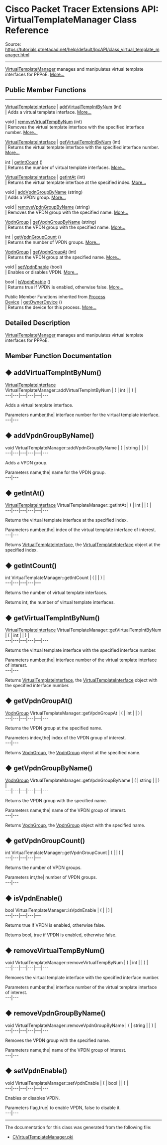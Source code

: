# Cisco Packet Tracer Extensions API: VirtualTemplateManager Class Reference

Source: https://tutorials.ptnetacad.net/help/default/IpcAPI/class_virtual_template_manager.html

---

[VirtualTemplateManager](class_virtual_template_manager.html "VirtualTemplateManager manages and manipulates virtual template interfaces for PPPoE.") manages and manipulates virtual template interfaces for PPPoE. [More...](class_virtual_template_manager.html#details)

##  Public Member Functions  
  
---  
[VirtualTemplateInterface](class_virtual_template_interface.html) | [addVirtualTempIntByNum](class_virtual_template_manager.html#a1b1036df82304219654e5d45d4040329) (int)  
| Adds a virtual template interface. [More...](class_virtual_template_manager.html#a1b1036df82304219654e5d45d4040329)  
  
void | [removeVirtualTempByNum](class_virtual_template_manager.html#ac620da72161d70ffca22f1290df32277) (int)  
| Removes the virtual template interface with the specified interface number. [More...](class_virtual_template_manager.html#ac620da72161d70ffca22f1290df32277)  
  
[VirtualTemplateInterface](class_virtual_template_interface.html) | [getVirtualTempIntByNum](class_virtual_template_manager.html#ac612e4c24f12edc26be032bd7e887020) (int)  
| Returns the virtual template interface with the specified interface number. [More...](class_virtual_template_manager.html#ac612e4c24f12edc26be032bd7e887020)  
  
int | [getIntCount](class_virtual_template_manager.html#aa2c5483f9ad12a24c27f5b27120ebfb5) ()  
| Returns the number of virtual template interfaces. [More...](class_virtual_template_manager.html#aa2c5483f9ad12a24c27f5b27120ebfb5)  
  
[VirtualTemplateInterface](class_virtual_template_interface.html) | [getIntAt](class_virtual_template_manager.html#a5e8cf954af34f83539dee178695320b2) (int)  
| Returns the virtual template interface at the specified index. [More...](class_virtual_template_manager.html#a5e8cf954af34f83539dee178695320b2)  
  
void | [addVpdnGroupByName](class_virtual_template_manager.html#a08c95aecd6e064525a5a7472a95a29c9) (string)  
| Adds a VPDN group. [More...](class_virtual_template_manager.html#a08c95aecd6e064525a5a7472a95a29c9)  
  
void | [removeVpdnGroupByName](class_virtual_template_manager.html#af4f28c45835511daa8614ff98e79b5d5) (string)  
| Removes the VPDN group with the specified name. [More...](class_virtual_template_manager.html#af4f28c45835511daa8614ff98e79b5d5)  
  
[VpdnGroup](class_vpdn_group.html) | [getVpdnGroupByName](class_virtual_template_manager.html#a24d434723c9409fa681173254909f066) (string)  
| Returns the VPDN group with the specified name. [More...](class_virtual_template_manager.html#a24d434723c9409fa681173254909f066)  
  
int | [getVpdnGroupCount](class_virtual_template_manager.html#a42ff360a014bb06495d4a3d0ea3f340e) ()  
| Returns the number of VPDN groups. [More...](class_virtual_template_manager.html#a42ff360a014bb06495d4a3d0ea3f340e)  
  
[VpdnGroup](class_vpdn_group.html) | [getVpdnGroupAt](class_virtual_template_manager.html#aa70fa6087a545eb00610aa6b462d5c1e) (int)  
| Returns the VPDN group at the specified name. [More...](class_virtual_template_manager.html#aa70fa6087a545eb00610aa6b462d5c1e)  
  
void | [setVpdnEnable](class_virtual_template_manager.html#a4e7fc5e5ac4fda99d71b688b7ee04e95) (bool)  
| Enables or disables VPDN. [More...](class_virtual_template_manager.html#a4e7fc5e5ac4fda99d71b688b7ee04e95)  
  
bool | [isVpdnEnable](class_virtual_template_manager.html#ad8bb83f644f7242c257386a435eb46a7) ()  
| Returns true if VPDN is enabled, otherwise false. [More...](class_virtual_template_manager.html#ad8bb83f644f7242c257386a435eb46a7)  
  
Public Member Functions inherited from [Process](class_process.html)  
[Device](class_device.html) | [getOwnerDevice](class_process.html#a9cc34f553b0325e0f4074301fd36b77b) ()  
| Returns the device for this process. [More...](class_process.html#a9cc34f553b0325e0f4074301fd36b77b)  
  
  
## Detailed Description

[VirtualTemplateManager](class_virtual_template_manager.html "VirtualTemplateManager manages and manipulates virtual template interfaces for PPPoE.") manages and manipulates virtual template interfaces for PPPoE. 

## Member Function Documentation

## ◆ addVirtualTempIntByNum()

[VirtualTemplateInterface](class_virtual_template_interface.html) VirtualTemplateManager::addVirtualTempIntByNum  | ( | int  | | ) |   
---|---|---|---|---|---  
  
Adds a virtual template interface. 

Parameters
     number,the| interface number for the virtual template interface.   
---|---  
  
## ◆ addVpdnGroupByName()

void VirtualTemplateManager::addVpdnGroupByName  | ( | string  | | ) |   
---|---|---|---|---|---  
  
Adds a VPDN group. 

Parameters
     name,the| name for the VPDN group.   
---|---  
  
## ◆ getIntAt()

[VirtualTemplateInterface](class_virtual_template_interface.html) VirtualTemplateManager::getIntAt  | ( | int  | | ) |   
---|---|---|---|---|---  
  
Returns the virtual template interface at the specified index. 

Parameters
     number,the| index of the virtual template interface of interest.  
---|---  
  
Returns
    [VirtualTemplateInterface](class_virtual_template_interface.html "VirtualTemplateInterface handles and manipulates individual virtual template interfaces for PPPoE."), the [VirtualTemplateInterface](class_virtual_template_interface.html "VirtualTemplateInterface handles and manipulates individual virtual template interfaces for PPPoE.") object at the specified index. 

## ◆ getIntCount()

int VirtualTemplateManager::getIntCount  | ( | | ) |   
---|---|---|---|---  
  
Returns the number of virtual template interfaces. 

Returns
    int, the number of virtual template interfaces. 

## ◆ getVirtualTempIntByNum()

[VirtualTemplateInterface](class_virtual_template_interface.html) VirtualTemplateManager::getVirtualTempIntByNum  | ( | int  | | ) |   
---|---|---|---|---|---  
  
Returns the virtual template interface with the specified interface number. 

Parameters
     number,the| interface number of the virtual template interface of interest.  
---|---  
  
Returns
    [VirtualTemplateInterface](class_virtual_template_interface.html "VirtualTemplateInterface handles and manipulates individual virtual template interfaces for PPPoE."), the [VirtualTemplateInterface](class_virtual_template_interface.html "VirtualTemplateInterface handles and manipulates individual virtual template interfaces for PPPoE.") object with the specified interface number. 

## ◆ getVpdnGroupAt()

[VpdnGroup](class_vpdn_group.html) VirtualTemplateManager::getVpdnGroupAt  | ( | int  | | ) |   
---|---|---|---|---|---  
  
Returns the VPDN group at the specified name. 

Parameters
     index,the| index of the VPDN group of interest.  
---|---  
  
Returns
    [VpdnGroup](class_vpdn_group.html "VpdnGroup handles and manipulates VPDN groups."), the [VpdnGroup](class_vpdn_group.html "VpdnGroup handles and manipulates VPDN groups.") object at the specified name. 

## ◆ getVpdnGroupByName()

[VpdnGroup](class_vpdn_group.html) VirtualTemplateManager::getVpdnGroupByName  | ( | string  | | ) |   
---|---|---|---|---|---  
  
Returns the VPDN group with the specified name. 

Parameters
     name,the| name of the VPDN group of interest.  
---|---  
  
Returns
    [VpdnGroup](class_vpdn_group.html "VpdnGroup handles and manipulates VPDN groups."), the [VpdnGroup](class_vpdn_group.html "VpdnGroup handles and manipulates VPDN groups.") object with the specified name. 

## ◆ getVpdnGroupCount()

int VirtualTemplateManager::getVpdnGroupCount  | ( | | ) |   
---|---|---|---|---  
  
Returns the number of VPDN groups. 

Parameters
     int,the| number of VPDN groups.   
---|---  
  
## ◆ isVpdnEnable()

bool VirtualTemplateManager::isVpdnEnable  | ( | | ) |   
---|---|---|---|---  
  
Returns true if VPDN is enabled, otherwise false. 

Returns
    bool, true if VPDN is enabled, otherwise false. 

## ◆ removeVirtualTempByNum()

void VirtualTemplateManager::removeVirtualTempByNum  | ( | int  | | ) |   
---|---|---|---|---|---  
  
Removes the virtual template interface with the specified interface number. 

Parameters
     number,the| interface number of the virtual template interface of interest.   
---|---  
  
## ◆ removeVpdnGroupByName()

void VirtualTemplateManager::removeVpdnGroupByName  | ( | string  | | ) |   
---|---|---|---|---|---  
  
Removes the VPDN group with the specified name. 

Parameters
     name,the| name of the VPDN group of interest.   
---|---  
  
## ◆ setVpdnEnable()

void VirtualTemplateManager::setVpdnEnable  | ( | bool  | | ) |   
---|---|---|---|---|---  
  
Enables or disables VPDN. 

Parameters
     flag,true| to enable VPDN, false to disable it.   
---|---  
  
* * *

The documentation for this class was generated from the following file:

  * [CVirtualTemplateManager.pki](_c_virtual_template_manager_8pki.html)


